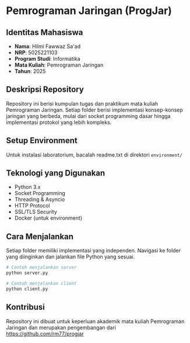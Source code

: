 # Pemrograman Jaringan (ProgJar)

## Identitas Mahasiswa
- **Nama**: Hilmi Fawwaz Sa'ad
- **NRP**: 5025221103
- **Program Studi**: Informatika
- **Mata Kuliah**: Pemrograman Jaringan
- **Tahun**: 2025

## Deskripsi Repository
Repository ini berisi kumpulan tugas dan praktikum mata kuliah Pemrograman Jaringan. Setiap folder berisi implementasi konsep-konsep jaringan yang berbeda, mulai dari socket programming dasar hingga implementasi protokol yang lebih kompleks.

## Setup Environment
Untuk instalasi laboratorium, bacalah readme.txt di direktori `environment/`

## Teknologi yang Digunakan
- Python 3.x
- Socket Programming
- Threading & Asyncio
- HTTP Protocol
- SSL/TLS Security
- Docker (untuk environment)

## Cara Menjalankan
Setiap folder memiliki implementasi yang independen. Navigasi ke folder yang diinginkan dan jalankan file Python yang sesuai.

```bash
# Contoh menjalankan server
python server.py

# Contoh menjalankan client
python client.py
```

## Kontribusi
Repository ini dibuat untuk keperluan akademik mata kuliah Pemrograman Jaringan dan merupakan pengembangan dari https://github.com/rm77/progjar


